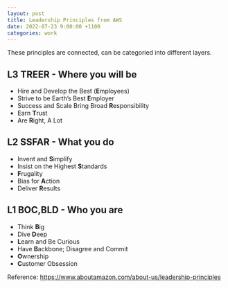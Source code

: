 ```yaml
---
layout: post
title: Leadership Principles from AWS
date: 2022-07-23 9:00:00 +1100
categories: work
---
```


These principles are connected, can be categoried into different layers.

## L3 TREER - Where you will be

- Hire and Develop the Best (**E**mployees)
- Strive to be Earth’s Best **E**mployer
- Success and Scale Bring Broad **R**esponsibility
- Earn **T**rust
- Are **R**ight, A Lot

## L2 SSFAR - What you do

- Invent and **S**implify
- Insist on the Highest **S**tandards
- **F**rugality
- Bias for **A**ction
- Deliver **R**esults

## L1 BOC,BLD - Who you are

- Think **B**ig
- Dive **D**eep
- **L**earn and Be Curious
- Have **B**ackbone; Disagree and Commit
- **O**wnership
- **C**ustomer Obsession

Reference: https://www.aboutamazon.com/about-us/leadership-principles
